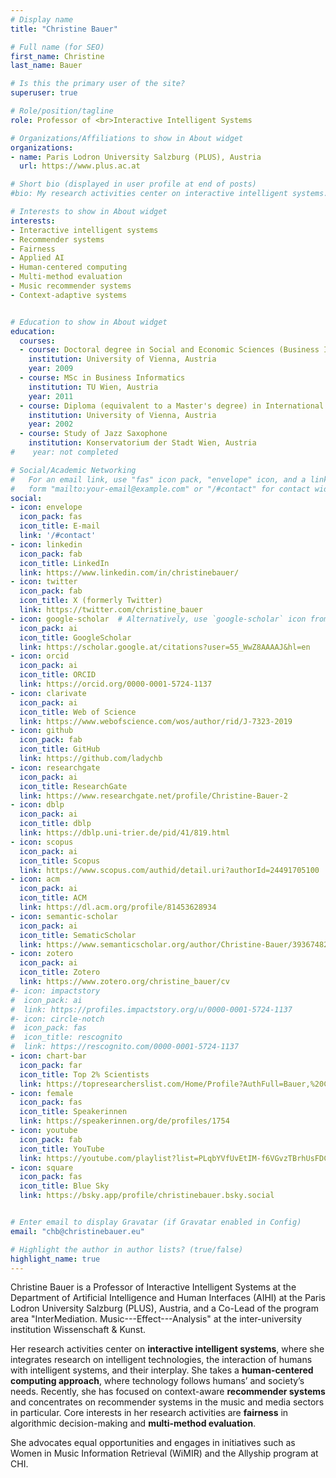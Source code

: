```yaml
---
# Display name
title: "Christine Bauer"

# Full name (for SEO)
first_name: Christine
last_name: Bauer

# Is this the primary user of the site?
superuser: true

# Role/position/tagline
role: Professor of <br>Interactive Intelligent Systems

# Organizations/Affiliations to show in About widget
organizations:
- name: Paris Lodron University Salzburg (PLUS), Austria
  url: https://www.plus.ac.at

# Short bio (displayed in user profile at end of posts)
#bio: My research activities center on interactive intelligent systems. Central themes in my research are context and context-adaptivity. Currently, I focus on context-aware (music) recommender systems.

# Interests to show in About widget
interests:
- Interactive intelligent systems
- Recommender systems
- Fairness
- Applied AI
- Human-centered computing
- Multi-method evaluation
- Music recommender systems
- Context-adaptive systems


# Education to show in About widget
education:
  courses:
  - course: Doctoral degree in Social and Economic Sciences (Business Informatics)
    institution: University of Vienna, Austria
    year: 2009
  - course: MSc in Business Informatics
    institution: TU Wien, Austria
    year: 2011
  - course: Diploma (equivalent to a Master's degree) in International Business Administration
    institution: University of Vienna, Austria
    year: 2002
  - course: Study of Jazz Saxophone
    institution: Konservatorium der Stadt Wien, Austria
#    year: not completed

# Social/Academic Networking
#   For an email link, use "fas" icon pack, "envelope" icon, and a link in the
#   form "mailto:your-email@example.com" or "/#contact" for contact widget.
social:
- icon: envelope
  icon_pack: fas
  icon_title: E-mail
  link: '/#contact'
- icon: linkedin
  icon_pack: fab
  icon_title: LinkedIn
  link: https://www.linkedin.com/in/christinebauer/
- icon: twitter
  icon_pack: fab
  icon_title: X (formerly Twitter)
  link: https://twitter.com/christine_bauer
- icon: google-scholar  # Alternatively, use `google-scholar` icon from `ai` icon pack // fasgraduation-cap
  icon_pack: ai
  icon_title: GoogleScholar
  link: https://scholar.google.at/citations?user=55_WwZ8AAAAJ&hl=en
- icon: orcid
  icon_pack: ai
  icon_title: ORCID
  link: https://orcid.org/0000-0001-5724-1137
- icon: clarivate
  icon_pack: ai
  icon_title: Web of Science
  link: https://www.webofscience.com/wos/author/rid/J-7323-2019
- icon: github
  icon_pack: fab
  icon_title: GitHub
  link: https://github.com/ladychb
- icon: researchgate
  icon_pack: ai
  icon_title: ResearchGate
  link: https://www.researchgate.net/profile/Christine-Bauer-2
- icon: dblp
  icon_pack: ai
  icon_title: dblp
  link: https://dblp.uni-trier.de/pid/41/819.html
- icon: scopus
  icon_pack: ai
  icon_title: Scopus
  link: https://www.scopus.com/authid/detail.uri?authorId=24491705100
- icon: acm
  icon_pack: ai
  icon_title: ACM
  link: https://dl.acm.org/profile/81453628934
- icon: semantic-scholar
  icon_pack: ai
  icon_title: SematicScholar
  link: https://www.semanticscholar.org/author/Christine-Bauer/39367482
- icon: zotero
  icon_pack: ai
  icon_title: Zotero
  link: https://www.zotero.org/christine_bauer/cv
#- icon: impactstory
#  icon_pack: ai
#  link: https://profiles.impactstory.org/u/0000-0001-5724-1137
#- icon: circle-notch
#  icon_pack: fas
#  icon_title: rescognito
#  link: https://rescognito.com/0000-0001-5724-1137
- icon: chart-bar
  icon_pack: far
  icon_title: Top 2% Scientists
  link: https://topresearcherslist.com/Home/Profile?AuthFull=Bauer,%20Christine&FirstYear=2006
- icon: female
  icon_pack: fas
  icon_title: Speakerinnen
  link: https://speakerinnen.org/de/profiles/1754
- icon: youtube
  icon_pack: fab
  icon_title: YouTube
  link: https://youtube.com/playlist?list=PLqbYVfUvEtIM-f6VGvzTBrhUsFDCufKXQ
- icon: square
  icon_pack: fas
  icon_title: Blue Sky
  link: https://bsky.app/profile/christinebauer.bsky.social


# Enter email to display Gravatar (if Gravatar enabled in Config)
email: "chb@christinebauer.eu"

# Highlight the author in author lists? (true/false)
highlight_name: true
---
```


Christine Bauer is a Professor of Interactive Intelligent Systems at the Department of Artificial Intelligence and Human Interfaces (AIHI) at the Paris Lodron University Salzburg (PLUS), Austria, and a Co-Lead of the program area "InterMediation. Music---Effect---Analysis" at the inter-university institution Wissenschaft & Kunst.

Her research activities center on **interactive intelligent systems**, where she integrates research on intelligent technologies, the interaction of humans with intelligent systems, and their interplay. She takes a **human-centered computing approach**, where technology follows humans’ and society’s needs. Recently, she has focused on context-aware **recommender systems** and concentrates on recommender systems in the music and media sectors in particular. Core interests in her research activities are **fairness** in algorithmic decision-making and **multi-method evaluation**.   
<!-- She co-organized the workshop series ["Perspectives on the Evaluation of Recommender Systems (PERSPECTIVES)"](https://perspectives-ws.github.io). -->
She advocates equal opportunities and engages in initiatives such as Women in Music Information Retrieval (WiMIR) and the Allyship program at CHI.
